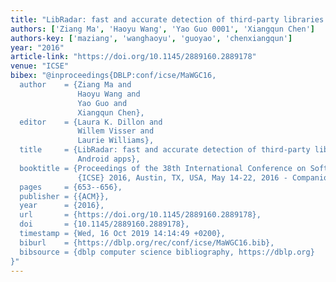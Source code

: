 ```yaml
---
title: "LibRadar: fast and accurate detection of third-party libraries in Android apps"
authors: ['Ziang Ma', 'Haoyu Wang', 'Yao Guo 0001', 'Xiangqun Chen']
authors-key: ['maziang', 'wanghaoyu', 'guoyao', 'chenxiangqun']
year: "2016"
article-link: "https://doi.org/10.1145/2889160.2889178"
venue: "ICSE"
bibex: "@inproceedings{DBLP:conf/icse/MaWGC16,
  author    = {Ziang Ma and
               Haoyu Wang and
               Yao Guo and
               Xiangqun Chen},
  editor    = {Laura K. Dillon and
               Willem Visser and
               Laurie Williams},
  title     = {LibRadar: fast and accurate detection of third-party libraries in
               Android apps},
  booktitle = {Proceedings of the 38th International Conference on Software Engineering,
               {ICSE} 2016, Austin, TX, USA, May 14-22, 2016 - Companion Volume},
  pages     = {653--656},
  publisher = {{ACM}},
  year      = {2016},
  url       = {https://doi.org/10.1145/2889160.2889178},
  doi       = {10.1145/2889160.2889178},
  timestamp = {Wed, 16 Oct 2019 14:14:49 +0200},
  biburl    = {https://dblp.org/rec/conf/icse/MaWGC16.bib},
  bibsource = {dblp computer science bibliography, https://dblp.org}
}"
---
```

